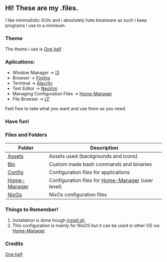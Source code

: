 ## HI! These are my .files.

I like minimalistic GUIs and i absolutely hate bloatware as such i keep programs i use to a minimum.

### Theme
The theme i use is [One half](https://github.com/sonph/onehalf)

### Aplications:
- Window Manager -> [I3](https://github.com/i3/i3)
- Browser -> [Firefox](https://www.mozilla.org/en-US/firefox/)
- Terminal -> [Alacrity](https://github.com/alacritty/alacritty)
- Text Editor -> [NeoVim](https://github.com/neovim/neovim)
- Managing Configuration Files -> [Home-Manager](https://github.com/nix-community/home-manager)
- File Browser -> [LF](https://github.com/gokcehan/lf)

Feel free to take what you want and use them as you need. 

### Have fun!

### Files and Folders
| Folder | Description |
| ----------- | ----------- |
| [Assets](./Assets) | Assets used (backgrounds and icons)  |
| [Bin](./Bin) | Custom made bash commands and binaries  |
| [Config](./Config) | Configuration files for applications | 
| [Home-Manager](./home-manager) | Configuration files for [Home-Manager](https://github.com/nix-community/home-manager) (user level) | 
| [NixOs](./NixOs) | NixOs configuration files |


### Things to Remember!
1. Installation is done trough [install.sh](./install.sh)
2. This configuration is mainly for NixOS but it can be used in other OS via [Home-Manager](https://github.com/nix-community/home-manager)

### Credits
[One half](https://github.com/sonph/onehalf)
